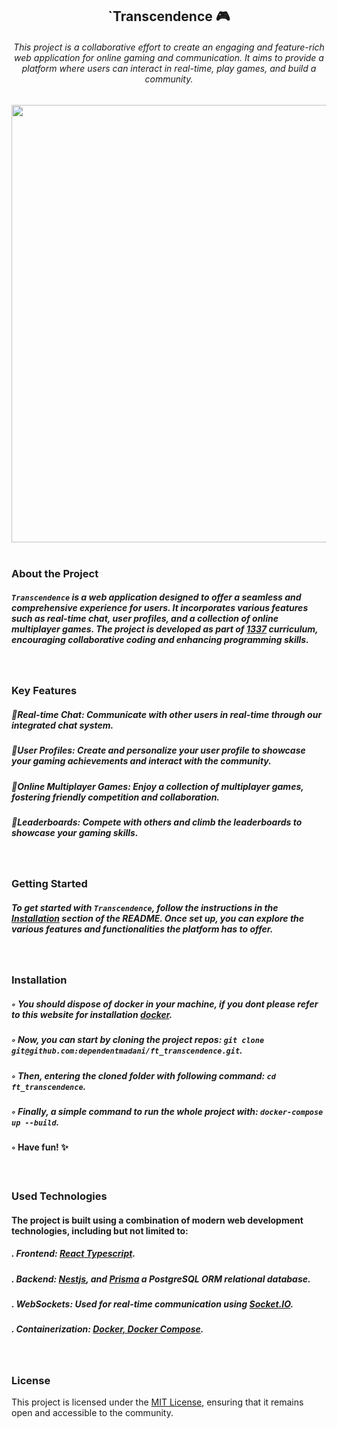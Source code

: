 <h2 align="center">`Transcendence 🎮</h2>
<div align="center">
<h6>This project is a collaborative effort to create an engaging and feature-rich web application for online gaming and communication. It aims to provide a platform where users can interact in real-time, play games, and build a community.</h6>
<img  width="700px" src="https://lh3.googleusercontent.com/proxy/_mjAZ5H0vyCFa4o157l9flaHkEJDIKeB4IxJ5Molfkiv7UVMEY725cEJJW3DbCCgKNqRxShh2t52ZAU932CaKCDvJ6fF02IlO7hf9g" />
</div>
<br />
<h3>About the Project</h3>

<h5><code>Transcendence</code> is a web application designed to offer a seamless and comprehensive experience for users. It incorporates various features such as real-time chat, user profiles, and a collection of online multiplayer games. The project is developed as part of <a href='https://1337.ma'>1337</a> curriculum, encouraging collaborative coding and enhancing programming skills.</h5>
<br />
<h3>Key Features</h3>

<h5> 💬Real-time Chat: Communicate with other users in real-time through our integrated chat system.</h5>
  
<h5> 👤User Profiles: Create and personalize your user profile to showcase your gaming achievements and interact with the community.</h5>

<h5> 👥Online Multiplayer Games: Enjoy a collection of multiplayer games, fostering friendly competition and collaboration.</h5>

<h5> 🥇Leaderboards: Compete with others and climb the leaderboards to showcase your gaming skills.</h5>

<br />
<h3>Getting Started</h3>

<h5>To get started with <code>Transcendence</code>, follow the instructions in the <a href="#installation">Installation</a> section of the README. Once set up, you can explore the various features and functionalities the platform has to offer.</h5>
<br />
<h3>Installation</h3>
<h5>◦ You should dispose of docker in your machine, if you dont please refer to this website for installation <a href="https://docs.docker.com/engine/install/">docker</a>.</h5>

<h5>◦ Now, you can start by cloning the project repos: <code>git clone git@github.com:dependentmadani/ft_transcendence.git</code>.</h5>

<h5>◦ Then, entering the cloned folder with following command: <code>cd ft_transcendence</code>.</h5>

<h5>◦ Finally, a simple command to run the whole project with: <code>docker-compose up --build</code>.</h5>

<h4>◦ Have fun! ✨</h4>
<br />
<h3>Used Technologies</h3>

<h4>The project is built using a combination of modern web development technologies, including but not limited to:</h4>

<h5>. Frontend: <a href="https://react.dev/">React Typescript</a>.</h5>
  
<h5>. Backend: <a href="https://nestjs.com/">Nestjs</a>, and <a href="https://www.prisma.io/">Prisma</a> a PostgreSQL ORM relational database.</h5>

<h5>. WebSockets: Used for real-time communication using <a href="https://socket.io/">Socket.IO</a>.</h5>
<h5>. Containerization: <a href="https://docs.docker.com/">Docker, Docker Compose</a>.</h5>

<br />
<h3>License</h3>

This project is licensed under the [MIT License](LICENSE), ensuring that it remains open and accessible to the community.
